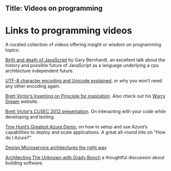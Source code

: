 Title: Videos on programming
---
# Links to programming videos
A curated collection of videos offering insight or wisdom on programming topics:

[Birth and death of JavaScript](https://www.destroyallsoftware.com/talks/the-birth-and-death-of-javascript) by Gary Bernhardt, an excellent talk about the history and possible future of JavaScript as a language underlying a cpu architecture independent future.

[UTF-8 character encoding and Unicode explained](http://youtu.be/MijmeoH9LT4), or why you won’t need any other encoding again.

[Brett Victor’s Inventing on Principle for inspiration](http://vimeo.com/36579366). Also check out his [Worry Dream](http://worrydream.com/) website.

[Brett Victor’s CUSEC 2012 presentation](https://www.youtube.com/watch?v=PlI-gPu3SPI). On interacting with your code while developing and testing.

[Troy Hunt’s Greatest Azure Demo](https://www.youtube.com/watch?v=7V8HikBP1vQ), on how to setup and use Azure’s capabilities to deploy and scale applications. A great all-round into on “How do I Azure?”.

[Design Microservice architectures the right way](https://youtu.be/j6ow-UemzBc)

[Architecting The Unknown with Grady Booch](https://youtu.be/RJ3v5cSNcB8) a thoughtful discussion about building software. 

